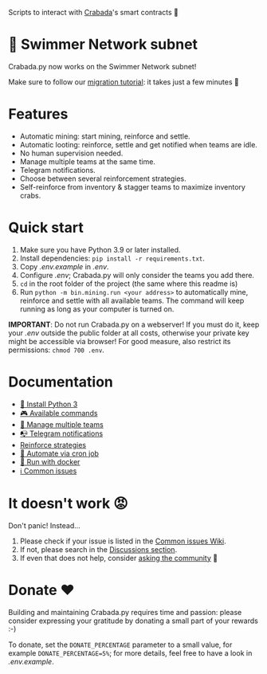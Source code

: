 Scripts to interact with [Crabada](https://www.crabada.com)'s smart contracts 🦀

# 📣  Swimmer Network subnet

Crabada.py now works on the Swimmer Network subnet!

Make sure to follow our [migration tutorial](https://github.com/coccoinomane/crabada.py/discussions/104): it takes just a few minutes 🙂

# Features

- Automatic mining: start mining, reinforce and settle.
- Automatic looting: reinforce, settle and get notified when teams are idle.
- No human supervision needed.
- Manage multiple teams at the same time.
- Telegram notifications.
- Choose between several reinforcement strategies.
- Self-reinforce from inventory & stagger teams to maximize inventory crabs.

# Quick start

1. Make sure you have Python 3.9 or later installed.
2. Install dependencies: `pip install -r requirements.txt`.
3. Copy _.env.example_ in _.env_.
4. Configure _.env_; Crabada.py will only consider the teams you add there.
5. `cd` in the root folder of the project (the same where this readme is)
6. Run `python -m bin.mining.run <your address>` to automatically mine, reinforce and settle with all available teams. The command will keep running as long as your computer is turned on.

**IMPORTANT**: Do not run Crabada.py on a webserver! If you must do it, keep your _.env_ outside the public folder at all costs, otherwise your private key might be accessible via browser! For good measure, also restrict its permissions: `chmod 700 .env`.

# Documentation

- [💾 Install Python 3](https://github.com/coccoinomane/crabada.py/wiki/%F0%9F%92%BE--Install-Python-3)
- [🎮 Available commands](https://github.com/coccoinomane/crabada.py/wiki/%F0%9F%8E%AE-Available-commands)
- [🦀 Manage multiple teams](https://github.com/coccoinomane/crabada.py/wiki/%F0%9F%A6%80-Manage-multiple-teams)
- [📭 Telegram notifications](https://github.com/coccoinomane/crabada.py/wiki/%F0%9F%93%AD-Telegram-notifications)
- [Reinforce strategies](https://github.com/coccoinomane/crabada.py/wiki/Reinforce-strategies)
- [🤖 Automate via cron job](https://github.com/coccoinomane/crabada.py/wiki/%F0%9F%A4%96-Automate-via-cron-job)
- [🐳 Run with docker](https://github.com/coccoinomane/crabada.py/wiki/%F0%9F%90%B3--Run-with-docker)
- [ℹ️ Common issues](https://github.com/coccoinomane/crabada.py/wiki/%E2%84%B9%EF%B8%8F-Common-issues)

# It doesn't work 😡

Don't panic! Instead...

1. Please check if your issue is listed in the [Common issues Wiki](https://github.com/coccoinomane/crabada.py/wiki/%E2%84%B9%EF%B8%8F-Common-issues).
2. If not, please search in the [Discussions section](https://github.com/coccoinomane/crabada.py/discussions/).
3. If even that does not help, consider [asking the community](https://github.com/coccoinomane/crabada.py/discussions/new) 🙂

# Donate ❤️

Building and maintaining Crabada.py requires time and passion: please consider expressing your gratitude by donating a small part of your rewards :-)

To donate, set the `DONATE_PERCENTAGE` parameter to a small value, for example `DONATE_PERCENTAGE=5%`; for more details, feel free to have a look in _.env.example_.
